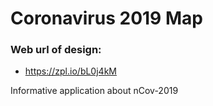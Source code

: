 # Coronavirus 2019 Map

### Web url of design: 
- https://zpl.io/bL0j4kM

Informative application about nCov-2019
